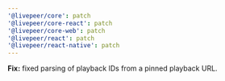 ```yaml
---
'@livepeer/core': patch
'@livepeer/core-react': patch
'@livepeer/core-web': patch
'@livepeer/react': patch
'@livepeer/react-native': patch
---
```


**Fix:** fixed parsing of playback IDs from a pinned playback URL.
